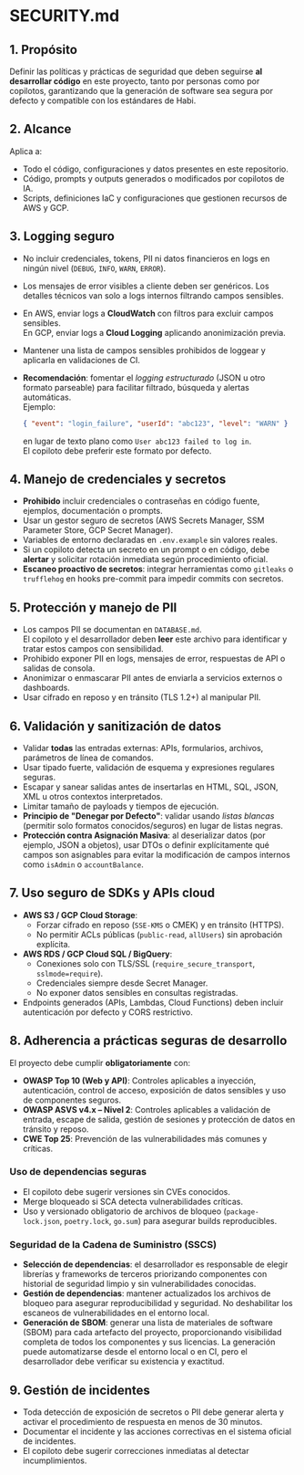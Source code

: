 # SECURITY.md

## 1. Propósito

Definir las políticas y prácticas de seguridad que deben seguirse **al desarrollar código** en este
proyecto, tanto por personas como por copilotos, garantizando que la generación de software sea
segura por defecto y compatible con los estándares de Habi.

## 2. Alcance

Aplica a:

- Todo el código, configuraciones y datos presentes en este repositorio.
- Código, prompts y outputs generados o modificados por copilotos de IA.
- Scripts, definiciones IaC y configuraciones que gestionen recursos de AWS y GCP.

## 3. Logging seguro

- No incluir credenciales, tokens, PII ni datos financieros en logs en ningún nivel (`DEBUG`,
  `INFO`, `WARN`, `ERROR`).
- Los mensajes de error visibles a cliente deben ser genéricos. Los detalles técnicos van solo a
  logs internos filtrando campos sensibles.
- En AWS, enviar logs a **CloudWatch** con filtros para excluir campos sensibles.  
  En GCP, enviar logs a **Cloud Logging** aplicando anonimización previa.
- Mantener una lista de campos sensibles prohibidos de loggear y aplicarla en validaciones de CI.
- **Recomendación**: fomentar el _logging estructurado_ (JSON u otro formato parseable) para
  facilitar filtrado, búsqueda y alertas automáticas.  
  Ejemplo:

  ```json
  { "event": "login_failure", "userId": "abc123", "level": "WARN" }
  ```

  en lugar de texto plano como `User abc123 failed to log in`.  
  El copiloto debe preferir este formato por defecto.

## 4. Manejo de credenciales y secretos

- **Prohibido** incluir credenciales o contraseñas en código fuente, ejemplos, documentación o
  prompts.
- Usar un gestor seguro de secretos (AWS Secrets Manager, SSM Parameter Store, GCP Secret Manager).
- Variables de entorno declaradas en `.env.example` sin valores reales.
- Si un copiloto detecta un secreto en un prompt o en código, debe **alertar** y solicitar rotación
  inmediata según procedimiento oficial.
- **Escaneo proactivo de secretos**: integrar herramientas como `gitleaks` o `trufflehog` en hooks
  pre-commit para impedir commits con secretos.

## 5. Protección y manejo de PII

- Los campos PII se documentan en `DATABASE.md`.  
  El copiloto y el desarrollador deben **leer** este archivo para identificar y tratar estos campos
  con sensibilidad.
- Prohibido exponer PII en logs, mensajes de error, respuestas de API o salidas de consola.
- Anonimizar o enmascarar PII antes de enviarla a servicios externos o dashboards.
- Usar cifrado en reposo y en tránsito (TLS 1.2+) al manipular PII.

## 6. Validación y sanitización de datos

- Validar **todas** las entradas externas: APIs, formularios, archivos, parámetros de línea de
  comandos.
- Usar tipado fuerte, validación de esquema y expresiones regulares seguras.
- Escapar y sanear salidas antes de insertarlas en HTML, SQL, JSON, XML u otros contextos
  interpretados.
- Limitar tamaño de payloads y tiempos de ejecución.
- **Principio de "Denegar por Defecto"**: validar usando _listas blancas_ (permitir solo formatos
  conocidos/seguros) en lugar de listas negras.
- **Protección contra Asignación Masiva**: al deserializar datos (por ejemplo, JSON a objetos), usar
  DTOs o definir explícitamente qué campos son asignables para evitar la modificación de campos
  internos como `isAdmin` o `accountBalance`.

## 7. Uso seguro de SDKs y APIs cloud

- **AWS S3 / GCP Cloud Storage**:
  - Forzar cifrado en reposo (`SSE-KMS` o CMEK) y en tránsito (HTTPS).
  - No permitir ACLs públicas (`public-read`, `allUsers`) sin aprobación explícita.
- **AWS RDS / GCP Cloud SQL / BigQuery**:
  - Conexiones solo con TLS/SSL (`require_secure_transport`, `sslmode=require`).
  - Credenciales siempre desde Secret Manager.
  - No exponer datos sensibles en consultas registradas.
- Endpoints generados (APIs, Lambdas, Cloud Functions) deben incluir autenticación por defecto y
  CORS restrictivo.

## 8. Adherencia a prácticas seguras de desarrollo

El proyecto debe cumplir **obligatoriamente** con:

- **OWASP Top 10 (Web y API)**: Controles aplicables a inyección, autenticación, control de acceso,
  exposición de datos sensibles y uso de componentes seguros.
- **OWASP ASVS v4.x – Nivel 2**: Controles aplicables a validación de entrada, escape de salida,
  gestión de sesiones y protección de datos en tránsito y reposo.
- **CWE Top 25**: Prevención de las vulnerabilidades más comunes y críticas.

### Uso de dependencias seguras

- El copiloto debe sugerir versiones sin CVEs conocidos.
- Merge bloqueado si SCA detecta vulnerabilidades críticas.
- Uso y versionado obligatorio de archivos de bloqueo (`package-lock.json`, `poetry.lock`, `go.sum`)
  para asegurar builds reproducibles.

### Seguridad de la Cadena de Suministro (SSCS)

- **Selección de dependencias**: el desarrollador es responsable de elegir librerías y frameworks de
  terceros priorizando componentes con historial de seguridad limpio y sin vulnerabilidades
  conocidas.
- **Gestión de dependencias**: mantener actualizados los archivos de bloqueo para asegurar
  reproducibilidad y seguridad. No deshabilitar los escaneos de vulnerabilidades en el entorno
  local.
- **Generación de SBOM**: generar una lista de materiales de software (SBOM) para cada artefacto del
  proyecto, proporcionando visibilidad completa de todos los componentes y sus licencias. La
  generación puede automatizarse desde el entorno local o en CI, pero el desarrollador debe
  verificar su existencia y exactitud.

## 9. Gestión de incidentes

- Toda detección de exposición de secretos o PII debe generar alerta y activar el procedimiento de
  respuesta en menos de 30 minutos.
- Documentar el incidente y las acciones correctivas en el sistema oficial de incidentes.
- El copiloto debe sugerir correcciones inmediatas al detectar incumplimientos.
